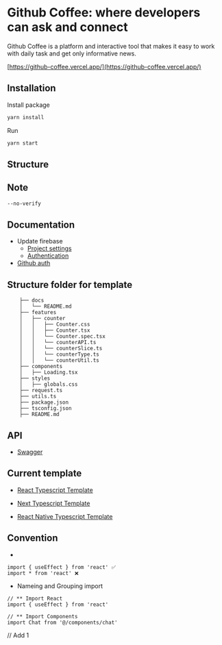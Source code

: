 # Github Coffee: where developers can ask and connect

Github Coffee is a platform and interactive tool that makes it easy to work with daily task and get only informative news.

[https://github-coffee.vercel.app/](https://github-coffee.vercel.app/)

## Installation

Install package

```sh
yarn install
```

Run

```sh
yarn start
```

## Structure

## Note

```sh
--no-verify
```

## Documentation

- Update firebase
  - [Project settings](https://console.firebase.google.com/project/reactjs-with-redux/settings/general/web:NzVmMTRkN2QtYTU1NC00ZTZhLTlkMDEtODA0NTRmNzY4Nzlk)
  - [Authentication](https://console.firebase.google.com/project/reactjs-with-redux/authentication/users)
- [Github auth](https://github.com/settings/applications/1970962)

## Structure folder for template

        ├── docs
        │   └── README.md
        ├── features
        │   ├── counter
        │   │   ├── Counter.css
        │   │   ├── Counter.tsx
        │   │   └── Counter.spec.tsx
        │   │   └── counterAPI.ts
        │   │   └── counterSlice.ts
        │   │   └── counterType.ts
        │   │   └── counterUtil.ts
        ├── components
        │   ├── Loading.tsx
        ├── styles
        │   ├── globals.css
        ├── request.ts
        ├── utils.ts
        ├── package.json
        ├── tsconfig.json
        ├── README.md

## API

- [Swagger](https://app.swaggerhub.com/apis/aminhp93/github-coffee/1.0.0#/info)

## Current template

- [React Typescript Template](https://github.com/aminhp93/react-typescript-template)

- [Next Typescript Template](https://github.com/aminhp93/next-typescript-template)

- [React Native Typescript Template](https://github.com/aminhp93/react-native-typescript-template)

## Convention

-

```
import { useEffect } from 'react' ✅
import * from 'react' ❌
```

- Nameing and Grouping import

```
// ** Import React
import { useEffect } from 'react'

// ** Import Components
import Chat from '@/components/chat'
```

// Add
1
